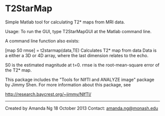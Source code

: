T2StarMap
=========

Simple Matlab tool for calculating T2* maps from MRI data.

Usage:
To run the GUI, type T2StarMapGUI at the Matlab command line. 

A command line function also exists:

[map S0 rmse] = t2starmap(data,TE)
  Calculates T2* map from data
  Data is a either a 3D or 4D array, where the last dimension relates to
  the echo.
 
  S0 is the estimated magnitude at t=0.
  rmse is the root-mean-square error of the T2* map.
  
This package includes the "Tools for NIfTI and ANALYZE image" package by Jimmy Shen. For
more information about this package, see

http://research.baycrest.org/~jimmy/NIfTI/
  
--------------------------------------------------
Created by Amanda Ng 18 October 2013
Contact: amanda.ng@monash.edu